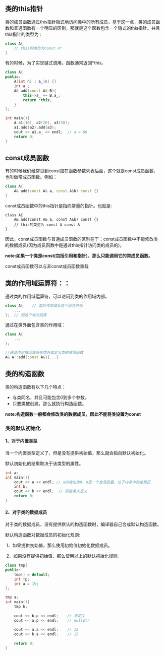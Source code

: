 ## 类的this指针

类的成员函数通过this指针隐式地访问类中的所有成员，基于这一点，类的成员函数和普通函数有一个明显的区别，那就是这个函数包含一个隐式的this指针。并且this指针的类型为：

```c++
class A{
	// this的类型为const A*
}
```

有的时候，为了实现链式调用，函数通常返回*this。

```c++
class A{
public:
    A(int n) : a_(n) {}
    int a_;
    A& add(const A& B){
        this->a_ += B.a_;
        return *this;
    }
};

int main(){
    A a1(10), a2(20), a3(30);
    a1.add(a2).add(a3);
    cout << a1.a_ << endl;	// a = 60
    return 0;
}
```

## const成员函数

有的时候我们经常见到const加在函数参数列表后面，这个就是const成员函数，也叫做常成员函数。例如：

```c++
class A{
	A& add(const A& a, const A&b) const {}
}
```

const成员函数中的this指针是指向常量的指针。也就是:

```
class A{
	A& add(const A& a, const A&b) const {}
	// this的类型为 const A const &
}
```

因此，const成员函数与普通成员函数的区别在于：const成员函数中不能修改类的数据成员(因为成员函数中是通过this指针访问类的成员的)。

**note:如果一个类是const(包括引用和指针)，那么只能调用它的常成员函数。**



const成员函数可以与非const成员函数重载

## 类的作用域运算符：：

通过类的作用域运算符，可以访问到类的作用域内部。

```c++
class A{	// 类的作用域从这个地方开始
	...
};	// 到这个地方结束
```

通过在类外面包含类的作用域：

```c++
class A{
	...
};

//通过作用域运算符在类外面定义类的成员函数
A& A::add(const A&){...}
```



## 类的构造函数

类的构造函数有以下几个特点：

- 与类同名，并且可能包含0到多个参数。
- 只要类被创建，那么就执行构造函数。

**note:构造函数一般都会修改类的数据成员，因此不能将类设置为const**



### 类的默认初始化

#### 1、对于内置类型

当一个内置类型定义了，但是没有提供初始值，那么就会指向默认初始化。

默认初始化的结果取决于该类型的属性。

```c++
int a;
int main(){
	cout << a << endl; // a的输出为0，a是一个全局变量，位于内存中的全局区
	int b;
	cout << b << endl;	// 其结果未定义
	return 0;
}
```

#### 2、对于类的数据成员

对于类的数据成员，没有提供默认的构造函数时，编译器自己合成默认构造函数。

默认构造函数对数据成员的初始化规则:

​	1、如果提供初始值，那么使用初始值初始化数据成员。

​	2、如果没有提供初始值，那么使用以上的默认初始化规则.

```c++
class tmp{
public:
    tmp() = default;
    int *p;
    int a = 15;
};

tmp a;
int main(){
    tmp b;
    
    cout << b.p << endl;	// 未定义 
    cout << a.p << endl;	// nullptr
    
    cout << a.a << endl;	// 15
    cout << b.a << endl;	// 15
    
    return 0;
}
```



